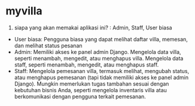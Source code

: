 # myvilla
1. siapa yang akan memakai aplikasi ini? : Admin, Staff, User biasa
 - User biasa: 
    Pengguna biasa yang dapat melihat daftar villa, memesan, dan melihat status pesanan
 - Admin:
    Memiliki akses ke panel admin Django.
    Mengelola data villa, seperti menambah, mengedit, atau menghapus villa.
    Mengelola data staff, seperti menambah, mengedit, atau menghapus staff.
 - Staff:
    Mengelola pemesanan villa, termasuk melihat, mengubah status, atau menghapus pemesanan (tapi tidak memiliki akses ke panel admin Django).
    Mungkin memerlukan tugas tambahan sesuai dengan kebutuhan bisnis Anda, seperti mengelola inventaris villa atau berkomunikasi dengan pengguna terkait pemesanan.